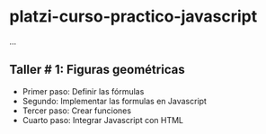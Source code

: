 # platzi-curso-practico-javascript


...

## Taller # 1: Figuras geométricas

- Primer paso: Definir las fórmulas
- Segundo: Implementar las formulas en Javascript
- Tercer paso: Crear funciones
- Cuarto paso: Integrar Javascript con HTML